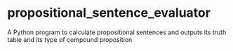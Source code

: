 # propositional_sentence_evaluator
A Python program to calculate propositional sentences and outputs its truth table and its type of compound proposition
